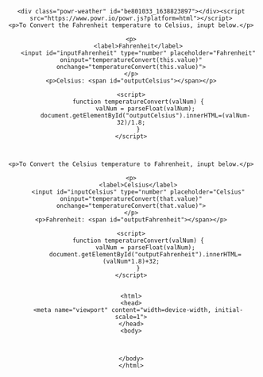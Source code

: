 

<center>


    <div class="powr-weather" id="be801033_1638823897"></div><script src="https://www.powr.io/powr.js?platform=html"></script>
    <p>To Convert the Fahrenheit temperature to Celsius, inupt below.</p>

    <p>
        <label>Fahrenheit</label>
        <input id="inputFahrenheit" type="number" placeholder="Fahrenheit" oninput="temperatureConvert(this.value)" onchange="temperatureConvert(this.value)">
    </p>
    <p>Celsius: <span id="outputCelsius"></span></p>

    <script>
        function temperatureConvert(valNum) {
            valNum = parseFloat(valNum);
            document.getElementById("outputCelsius").innerHTML=(valNum-32)/1.8;
        }
    </script>


     
    <p>To Convert the Celsius temperature to Fahrenheit, inupt below.</p>

    <p>
        <label>Celsius</label>
        <input id="inputCelsius" type="number" placeholder="Celsius" oninput="temperatureConvert(that.value)" onchange="temperatureConvert(that.value)">
    </p>
    <p>Fahrenheit: <span id="outputFahrenheit"></span></p>

    <script>
        function temperatureConvert(valNum) {
            valNum = parseFloat(valNum);
            document.getElementById("outputFahrenheit").innerHTML=(valNum*1.8)+32;
        }
    </script>
    
    
    <html>
    <head>
        <meta name="viewport" content="width=device-width, initial-scale=1">
    </head>
    <body>



    </body>
    </html>

</center>

